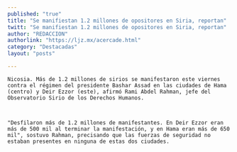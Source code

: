 ```yaml
---
published: "true"
title: "Se manifiestan 1.2 millones de opositores en Siria, reportan"
twitt: "Se manifiestan 1.2 millones de opositores en Siria, reportan"
author: "REDACCION"
authorlink: "https://ljz.mx/acercade.html"
category: "Destacadas"
layout: "posts"

---
```



  
    Nicosia. Más de 1.2 millones de sirios se manifestaron este viernes contra el régimen del presidente Bashar Assad en las ciudades de Hama (centro) y Deir Ezzor (este), afirmó Rami Abdel Rahman, jefe del Observatorio Sirio de los Derechos Humanos.
  
  
  
    "Desfilaron más de 1.2 millones de manifestantes. En Deir Ezzor eran más de 500 mil al terminar la manifestación, y en Hama eran más de 650 mil", sostuvo Rahman, precisando que las fuerzas de seguridad no estaban presentes en ninguna de estas dos ciudades.
  

